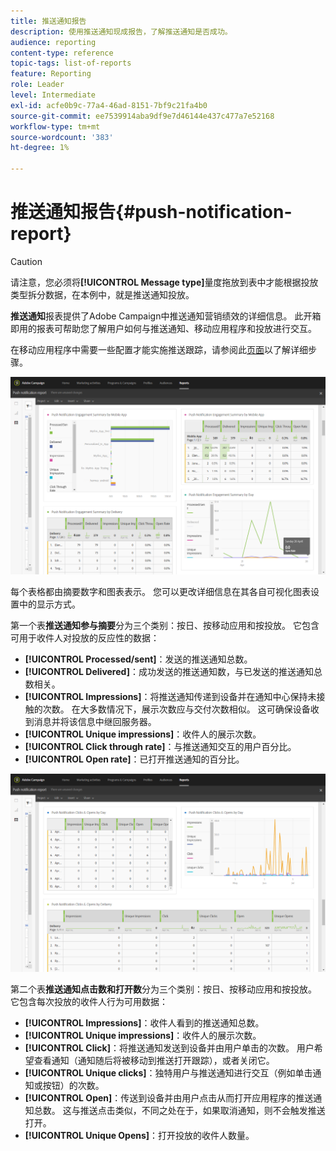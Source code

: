 ```yaml
---
title: 推送通知报告
description: 使用推送通知现成报告，了解推送通知是否成功。
audience: reporting
content-type: reference
topic-tags: list-of-reports
feature: Reporting
role: Leader
level: Intermediate
exl-id: acfe0b9c-77a4-46ad-8151-7bf9c21fa4b0
source-git-commit: ee7539914aba9df9e7d46144e437c477a7e52168
workflow-type: tm+mt
source-wordcount: '383'
ht-degree: 1%

---
```


# 推送通知报告{#push-notification-report}

>[!CAUTION]
>
>请注意，您必须将&#x200B;**[!UICONTROL Message type]**&#x200B;量度拖放到表中才能根据投放类型拆分数据，在本例中，就是推送通知投放。

**推送通知**&#x200B;报表提供了Adobe Campaign中推送通知营销绩效的详细信息。 此开箱即用的报表可帮助您了解用户如何与推送通知、移动应用程序和投放进行交互。

在移动应用程序中需要一些配置才能实施推送跟踪，请参阅此[页面](../../administration/using/push-tracking.md)以了解详细步骤。

![](assets/dynamic_report_push.png)

每个表格都由摘要数字和图表表示。 您可以更改详细信息在其各自可视化图表设置中的显示方式。

第一个表&#x200B;**推送通知参与摘要**&#x200B;分为三个类别：按日、按移动应用和按投放。 它包含可用于收件人对投放的反应性的数据：

* **[!UICONTROL Processed/sent]**：发送的推送通知总数。
* **[!UICONTROL Delivered]**：成功发送的推送通知数，与已发送的推送通知总数相关。
* **[!UICONTROL Impressions]**：将推送通知传递到设备并在通知中心保持未接触的次数。 在大多数情况下，展示次数应与交付次数相似。 这可确保设备收到消息并将该信息中继回服务器。
* **[!UICONTROL Unique impressions]**：收件人的展示次数。
* **[!UICONTROL Click through rate]**：与推送通知交互的用户百分比。
* **[!UICONTROL Open rate]**：已打开推送通知的百分比。

![](assets/dynamic_report_push_2.png)

第二个表&#x200B;**推送通知点击数和打开数**&#x200B;分为三个类别：按日、按移动应用和按投放。 它包含每次投放的收件人行为可用数据：

* **[!UICONTROL Impressions]**：收件人看到的推送通知总数。
* **[!UICONTROL Unique impressions]**：收件人的展示次数。
* **[!UICONTROL Click]**：将推送通知发送到设备并由用户单击的次数。 用户希望查看通知（通知随后将被移动到推送打开跟踪），或者关闭它。
* **[!UICONTROL Unique clicks]**：独特用户与推送通知进行交互（例如单击通知或按钮）的次数。
* **[!UICONTROL Open]**：传送到设备并由用户点击从而打开应用程序的推送通知总数。 这与推送点击类似，不同之处在于，如果取消通知，则不会触发推送打开。
* **[!UICONTROL Unique Opens]**：打开投放的收件人数量。

